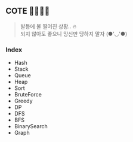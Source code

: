 ## COTE 👨‍💻👩‍💻
> 발등에 불 떨어진 상황.. 🔥  
> 되지 않아도 좋으니 망신만 당하지 말자 (●'◡'●)

### Index
- Hash
- Stack
- Queue
- Heap
- Sort
- BruteForce
- Greedy
- DP
- DFS
- BFS
- BinarySearch
- Graph
